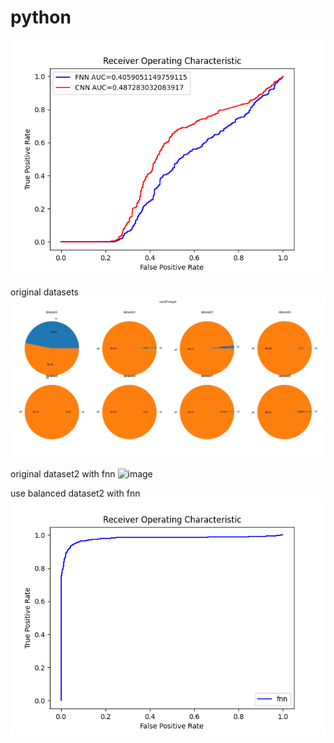 # python

![image](ROC.png)

original datasets
![image](dataImbalance.png)

original dataset2 with fnn
![image]("dataset2withoutbalance.png")


use balanced dataset2 with fnn 
![image](svmimbalance.png)
